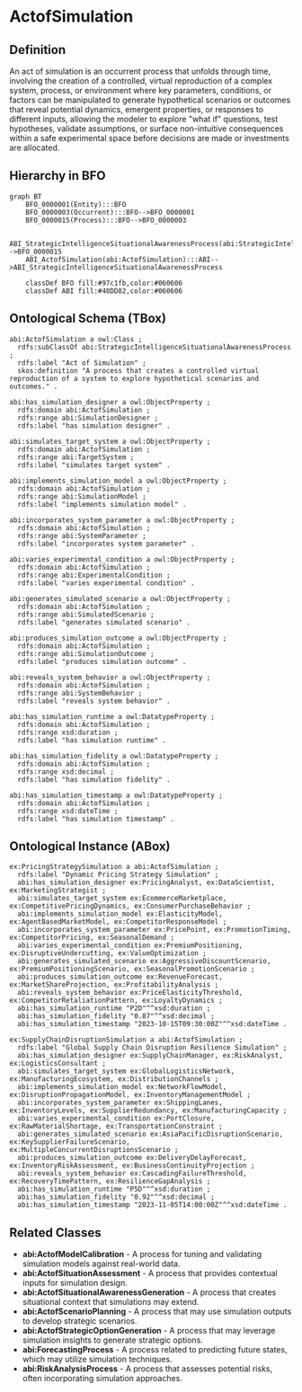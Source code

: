 # ActofSimulation

## Definition
An act of simulation is an occurrent process that unfolds through time, involving the creation of a controlled, virtual reproduction of a complex system, process, or environment where key parameters, conditions, or factors can be manipulated to generate hypothetical scenarios or outcomes that reveal potential dynamics, emergent properties, or responses to different inputs, allowing the modeler to explore "what if" questions, test hypotheses, validate assumptions, or surface non-intuitive consequences within a safe experimental space before decisions are made or investments are allocated.

## Hierarchy in BFO
```mermaid
graph BT
    BFO_0000001(Entity):::BFO
    BFO_0000003(Occurrent):::BFO-->BFO_0000001
    BFO_0000015(Process):::BFO-->BFO_0000003
    
    ABI_StrategicIntelligenceSituationalAwarenessProcess(abi:StrategicIntelligenceSituationalAwarenessProcess):::ABI-->BFO_0000015
    ABI_ActofSimulation(abi:ActofSimulation):::ABI-->ABI_StrategicIntelligenceSituationalAwarenessProcess
    
    classDef BFO fill:#97c1fb,color:#060606
    classDef ABI fill:#48DD82,color:#060606
```

## Ontological Schema (TBox)
```turtle
abi:ActofSimulation a owl:Class ;
  rdfs:subClassOf abi:StrategicIntelligenceSituationalAwarenessProcess ;
  rdfs:label "Act of Simulation" ;
  skos:definition "A process that creates a controlled virtual reproduction of a system to explore hypothetical scenarios and outcomes." .

abi:has_simulation_designer a owl:ObjectProperty ;
  rdfs:domain abi:ActofSimulation ;
  rdfs:range abi:SimulationDesigner ;
  rdfs:label "has simulation designer" .

abi:simulates_target_system a owl:ObjectProperty ;
  rdfs:domain abi:ActofSimulation ;
  rdfs:range abi:TargetSystem ;
  rdfs:label "simulates target system" .

abi:implements_simulation_model a owl:ObjectProperty ;
  rdfs:domain abi:ActofSimulation ;
  rdfs:range abi:SimulationModel ;
  rdfs:label "implements simulation model" .

abi:incorporates_system_parameter a owl:ObjectProperty ;
  rdfs:domain abi:ActofSimulation ;
  rdfs:range abi:SystemParameter ;
  rdfs:label "incorporates system parameter" .

abi:varies_experimental_condition a owl:ObjectProperty ;
  rdfs:domain abi:ActofSimulation ;
  rdfs:range abi:ExperimentalCondition ;
  rdfs:label "varies experimental condition" .

abi:generates_simulated_scenario a owl:ObjectProperty ;
  rdfs:domain abi:ActofSimulation ;
  rdfs:range abi:SimulatedScenario ;
  rdfs:label "generates simulated scenario" .

abi:produces_simulation_outcome a owl:ObjectProperty ;
  rdfs:domain abi:ActofSimulation ;
  rdfs:range abi:SimulationOutcome ;
  rdfs:label "produces simulation outcome" .

abi:reveals_system_behavior a owl:ObjectProperty ;
  rdfs:domain abi:ActofSimulation ;
  rdfs:range abi:SystemBehavior ;
  rdfs:label "reveals system behavior" .

abi:has_simulation_runtime a owl:DatatypeProperty ;
  rdfs:domain abi:ActofSimulation ;
  rdfs:range xsd:duration ;
  rdfs:label "has simulation runtime" .

abi:has_simulation_fidelity a owl:DatatypeProperty ;
  rdfs:domain abi:ActofSimulation ;
  rdfs:range xsd:decimal ;
  rdfs:label "has simulation fidelity" .

abi:has_simulation_timestamp a owl:DatatypeProperty ;
  rdfs:domain abi:ActofSimulation ;
  rdfs:range xsd:dateTime ;
  rdfs:label "has simulation timestamp" .
```

## Ontological Instance (ABox)
```turtle
ex:PricingStrategySimulation a abi:ActofSimulation ;
  rdfs:label "Dynamic Pricing Strategy Simulation" ;
  abi:has_simulation_designer ex:PricingAnalyst, ex:DataScientist, ex:MarketingStrategist ;
  abi:simulates_target_system ex:EcommerceMarketplace, ex:CompetitivePricingDynamics, ex:ConsumerPurchaseBehavior ;
  abi:implements_simulation_model ex:ElasticityModel, ex:AgentBasedMarketModel, ex:CompetitorResponseModel ;
  abi:incorporates_system_parameter ex:PricePoint, ex:PromotionTiming, ex:CompetitorPricing, ex:SeasonalDemand ;
  abi:varies_experimental_condition ex:PremiumPositioning, ex:DisruptiveUndercutting, ex:ValueOptimization ;
  abi:generates_simulated_scenario ex:AggressiveDiscountScenario, ex:PremiumPositioningScenario, ex:SeasonalPromotionScenario ;
  abi:produces_simulation_outcome ex:RevenueForecast, ex:MarketShareProjection, ex:ProfitabilityAnalysis ;
  abi:reveals_system_behavior ex:PriceElasticityThreshold, ex:CompetitorRetaliationPattern, ex:LoyaltyDynamics ;
  abi:has_simulation_runtime "P2D"^^xsd:duration ;
  abi:has_simulation_fidelity "0.87"^^xsd:decimal ;
  abi:has_simulation_timestamp "2023-10-15T09:30:00Z"^^xsd:dateTime .

ex:SupplyChainDisruptionSimulation a abi:ActofSimulation ;
  rdfs:label "Global Supply Chain Disruption Resilience Simulation" ;
  abi:has_simulation_designer ex:SupplyChainManager, ex:RiskAnalyst, ex:LogisticsConsultant ;
  abi:simulates_target_system ex:GlobalLogisticsNetwork, ex:ManufacturingEcosystem, ex:DistributionChannels ;
  abi:implements_simulation_model ex:NetworkFlowModel, ex:DisruptionPropagationModel, ex:InventoryManagementModel ;
  abi:incorporates_system_parameter ex:ShippingLanes, ex:InventoryLevels, ex:SupplierRedundancy, ex:ManufacturingCapacity ;
  abi:varies_experimental_condition ex:PortClosure, ex:RawMaterialShortage, ex:TransportationConstraint ;
  abi:generates_simulated_scenario ex:AsiaPacificDisruptionScenario, ex:KeySupplierFailureScenario, ex:MultipleConcurrentDisruptionsScenario ;
  abi:produces_simulation_outcome ex:DeliveryDelayForecast, ex:InventoryRiskAssessment, ex:BusinessContinuityProjection ;
  abi:reveals_system_behavior ex:CascadingFailureThreshold, ex:RecoveryTimePattern, ex:ResilienceGapAnalysis ;
  abi:has_simulation_runtime "P5D"^^xsd:duration ;
  abi:has_simulation_fidelity "0.92"^^xsd:decimal ;
  abi:has_simulation_timestamp "2023-11-05T14:00:00Z"^^xsd:dateTime .
```

## Related Classes
- **abi:ActofModelCalibration** - A process for tuning and validating simulation models against real-world data.
- **abi:ActofSituationAssessment** - A process that provides contextual inputs for simulation design.
- **abi:ActofSituationalAwarenessGeneration** - A process that creates situational context that simulations may extend.
- **abi:ActofScenarioPlanning** - A process that may use simulation outputs to develop strategic scenarios.
- **abi:ActofStrategicOptionGeneration** - A process that may leverage simulation insights to generate strategic options.
- **abi:ForecastingProcess** - A process related to predicting future states, which may utilize simulation techniques.
- **abi:RiskAnalysisProcess** - A process that assesses potential risks, often incorporating simulation approaches. 